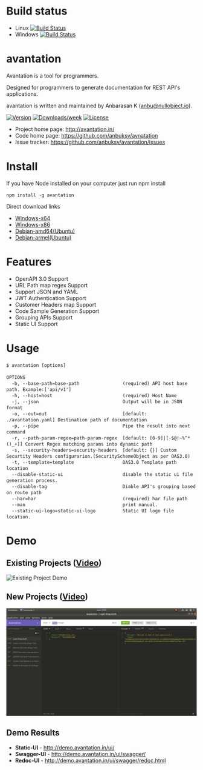 # Build status

* Linux [![Build Status](https://img.shields.io/appveyor/ci/gruntjs/grunt.svg)](https://avantation.in)
* Windows [![Build Status](https://img.shields.io/appveyor/ci/gruntjs/grunt.svg)](https://avantation.in)

# avantation

Avantation is a tool for programmers.

Designed for programmers to generate documentation for REST API&#39;s applications.

avantation is written and maintained by Anbarasan K (anbu@nullobject.io).

[![Version](https://img.shields.io/npm/v/avantation.svg)](https://npmjs.org/package/avantation) [![Downloads/week](https://img.shields.io/npm/dw/avantation.svg)](https://npmjs.org/package/avantation) [![License](https://img.shields.io/npm/l/avantation.svg)](https://github.com/anbuksv/avantation/blob/master/package.json)

* Project home page: http://avantation.in/
* Code home page: https://github.com/anbuksv/avnatation
* Issue tracker: https://github.com/anbuksv/avantation/issues

# Install

If you have Node installed on your computer just run npm install

```
npm install -g avantation
```

Direct download links

* [Windows-x64](https://s3.ap-south-1.amazonaws.com/avantation/releases/v1.0.0/avantation-v1.0.0-x64.exe)
* [Windows-x86](https://s3.ap-south-1.amazonaws.com/avantation/releases/v1.0.0/avantation-v1.0.0-x86.exe)
* [Debian-amd64(Ubuntu)](https://s3.ap-south-1.amazonaws.com/avantation/releases/v1.0.0/avantation_1.0.0-1_amd64.deb)
* [Debian-armel(Ubuntu)](https://s3.ap-south-1.amazonaws.com/avantation/releases/v1.0.0/avantation_1.0.0-1_armel.deb)

# Features
* OpenAPI 3.0 Support
* URL Path map regex Support
* Support JSON and YAML
* JWT Authentication Support
* Customer Headers map Support
* Code Sample Generation Support
* Grouping APIs Support
* Static UI Support

# Usage
```sh-session
$ avantation [options]

OPTIONS
  -b, --base-path=base-path                (required) API host base path. Example:['api/v1']
  -h, --host=host                          (required) Host Name
  -j, --json                               Output will be in JSON format
  -o, --out=out                            [default: ./avantation.yaml] Destination path of documentation
  -p, --pipe                               Pipe the result into next command
  -r, --path-param-regex=path-param-regex  [default: [0-9]|[-$@!~%^*()_+]] Convert Regex matching params into dynamic path
  -s, --security-headers=security-headers  [default: {}] Custom Securtity Headers configurarion.(SecuritySchemeObject as per OAS3.0)
  -t, --template=template                  OAS3.0 Template path location
  --disable-static-ui                      disable the static ui file generation process.
  --disable-tag                            Diable API's grouping based on route path
  --har=har                                (required) har file path
  --man                                    print manual.
  --static-ui-logo=static-ui-logo          Static UI logo file location.
```

# Demo
## Existing Projects ([Video](https://youtu.be/GCVbpuKXCMg))
![Existing Project Demo](demo/Existing_Project_Demo.gif)

## New Projects ([Video](https://youtu.be/AaUnt2V_3Gk))
![New Peject Demo](demo/New_Project_Demo.gif)

## Demo Results
* **Static-UI** - http://demo.avantation.in/ui/
* **Swagger-UI** - http://demo.avantation.in/ui/swagger/
* **Redoc-UI** - http://demo.avantation.in/ui/swagger/redoc.html